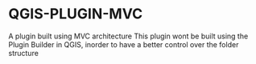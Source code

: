 # QGIS-PLUGIN-MVC

A plugin built using MVC architecture
This plugin wont be built using the Plugin Builder in QGIS, inorder to have a better control over the folder structure